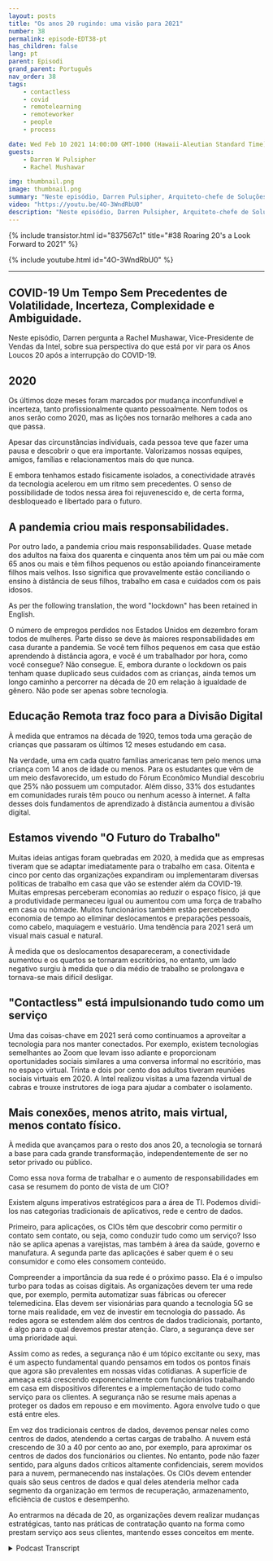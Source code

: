 ```yaml
---
layout: posts
title: "Os anos 20 rugindo: uma visão para 2021"
number: 38
permalink: episode-EDT38-pt
has_children: false
lang: pt
parent: Episodi
grand_parent: Português
nav_order: 38
tags:
    - contactless
    - covid
    - remotelearning
    - remoteworker
    - people
    - process

date: Wed Feb 10 2021 14:00:00 GMT-1000 (Hawaii-Aleutian Standard Time)
guests:
    - Darren W Pulsipher
    - Rachel Mushawar

img: thumbnail.png
image: thumbnail.png
summary: "Neste episódio, Darren Pulsipher, Arquiteto-chefe de Soluções na Intel, pergunta a Rachel Mushawar, VP de Vendas na Intel, sobre sua visão do que está por vir para os "anos dourados" depois da interrupção da COVID-19."
video: "https://youtu.be/4O-3WndRbU0"
description: "Neste episódio, Darren Pulsipher, Arquiteto-chefe de Soluções na Intel, pergunta a Rachel Mushawar, VP de Vendas na Intel, sobre sua visão do que está por vir para os "anos dourados" depois da interrupção da COVID-19."
---
```


<div>
{% include transistor.html id="837567c1" title="#38 Roaring 20's a Look Forward to 2021" %}

{% include youtube.html id="4O-3WndRbU0" %}
</div>

---

## COVID-19 Um Tempo Sem Precedentes de Volatilidade, Incerteza, Complexidade e Ambiguidade.

Neste episódio, Darren pergunta a Rachel Mushawar, Vice-Presidente de Vendas da Intel, sobre sua perspectiva do que está por vir para os Anos Loucos 20 após a interrupção do COVID-19.

## 2020

Os últimos doze meses foram marcados por mudança inconfundível e incerteza, tanto profissionalmente quanto pessoalmente. Nem todos os anos serão como 2020, mas as lições nos tornarão melhores a cada ano que passa.

Apesar das circunstâncias individuais, cada pessoa teve que fazer uma pausa e descobrir o que era importante. Valorizamos nossas equipes, amigos, famílias e relacionamentos mais do que nunca.

E embora tenhamos estado fisicamente isolados, a conectividade através da tecnologia acelerou em um ritmo sem precedentes. O senso de possibilidade de todos nessa área foi rejuvenescido e, de certa forma, desbloqueado e libertado para o futuro.

## A pandemia criou mais responsabilidades.

Por outro lado, a pandemia criou mais responsabilidades. Quase metade dos adultos na faixa dos quarenta e cinquenta anos têm um pai ou mãe com 65 anos ou mais e têm filhos pequenos ou estão apoiando financeiramente filhos mais velhos. Isso significa que provavelmente estão conciliando o ensino à distância de seus filhos, trabalho em casa e cuidados com os pais idosos.

As per the following translation, the word "lockdown" has been retained in English. 

O número de empregos perdidos nos Estados Unidos em dezembro foram todos de mulheres. Parte disso se deve às maiores responsabilidades em casa durante a pandemia. Se você tem filhos pequenos em casa que estão aprendendo à distância agora, e você é um trabalhador por hora, como você consegue? Não consegue. E, embora durante o lockdown os pais tenham quase duplicado seus cuidados com as crianças, ainda temos um longo caminho a percorrer na década de 20 em relação à igualdade de gênero. Não pode ser apenas sobre tecnologia.

## Educação Remota traz foco para a Divisão Digital

À medida que entramos na década de 1920, temos toda uma geração de crianças que passaram os últimos 12 meses estudando em casa.

Na verdade, uma em cada quatro famílias americanas tem pelo menos uma criança com 14 anos de idade ou menos. Para os estudantes que vêm de um meio desfavorecido, um estudo do Fórum Econômico Mundial descobriu que 25% não possuem um computador. Além disso, 33% dos estudantes em comunidades rurais têm pouco ou nenhum acesso à internet. A falta desses dois fundamentos de aprendizado à distância aumentou a divisão digital.

## Estamos vivendo "O Futuro do Trabalho"

Muitas ideias antigas foram quebradas em 2020, à medida que as empresas tiveram que se adaptar imediatamente para o trabalho em casa. Oitenta e cinco por cento das organizações expandiram ou implementaram diversas políticas de trabalho em casa que vão se estender além da COVID-19. Muitas empresas perceberam economias ao reduzir o espaço físico, já que a produtividade permaneceu igual ou aumentou com uma força de trabalho em casa ou nômade. Muitos funcionários também estão percebendo economia de tempo ao eliminar deslocamentos e preparações pessoais, como cabelo, maquiagem e vestuário. Uma tendência para 2021 será um visual mais casual e natural.

À medida que os deslocamentos desapareceram, a conectividade aumentou e os quartos se tornaram escritórios, no entanto, um lado negativo surgiu à medida que o dia médio de trabalho se prolongava e tornava-se mais difícil desligar.

## "Contactless" está impulsionando tudo como um serviço

Uma das coisas-chave em 2021 será como continuamos a aproveitar a tecnologia para nos manter conectados. Por exemplo, existem tecnologias semelhantes ao Zoom que levam isso adiante e proporcionam oportunidades sociais similares a uma conversa informal no escritório, mas no espaço virtual. Trinta e dois por cento dos adultos tiveram reuniões sociais virtuais em 2020. A Intel realizou visitas a uma fazenda virtual de cabras e trouxe instrutores de ioga para ajudar a combater o isolamento.

## Mais conexões, menos atrito, mais virtual, menos contato físico.

À medida que avançamos para o resto dos anos 20, a tecnologia se tornará a base para cada grande transformação, independentemente de ser no setor privado ou público.

Como essa nova forma de trabalhar e o aumento de responsabilidades em casa se resumem do ponto de vista de um CIO?

Existem alguns imperativos estratégicos para a área de TI. Podemos dividi-los nas categorias tradicionais de aplicativos, rede e centro de dados.

Primeiro, para aplicações, os CIOs têm que descobrir como permitir o contato sem contato, ou seja, como conduzir tudo como um serviço? Isso não se aplica apenas a varejistas, mas também à área da saúde, governo e manufatura. A segunda parte das aplicações é saber quem é o seu consumidor e como eles consomem conteúdo.

Compreender a importância da sua rede é o próximo passo. Ela é o impulso turbo para todas as coisas digitais. As organizações devem ter uma rede que, por exemplo, permita automatizar suas fábricas ou oferecer telemedicina. Elas devem ser visionárias para quando a tecnologia 5G se torne mais realidade, em vez de investir em tecnologia do passado. As redes agora se estendem além dos centros de dados tradicionais, portanto, é algo para o qual devemos prestar atenção. Claro, a segurança deve ser uma prioridade aqui.

Assim como as redes, a segurança não é um tópico excitante ou sexy, mas é um aspecto fundamental quando pensamos em todos os pontos finais que agora são prevalentes em nossas vidas cotidianas. A superfície de ameaça está crescendo exponencialmente com funcionários trabalhando em casa em dispositivos diferentes e a implementação de tudo como serviço para os clientes. A segurança não se resume mais apenas a proteger os dados em repouso e em movimento. Agora envolve tudo o que está entre eles.

Em vez dos tradicionais centros de dados, devemos pensar neles como centros de dados, atendendo a certas cargas de trabalho. A nuvem está crescendo de 30 a 40 por cento ao ano, por exemplo, para aproximar os centros de dados dos funcionários ou clientes. No entanto, pode não fazer sentido, para alguns dados críticos altamente confidenciais, serem movidos para a nuvem, permanecendo nas instalações. Os CIOs devem entender quais são seus centros de dados e qual deles atenderia melhor cada segmento da organização em termos de recuperação, armazenamento, eficiência de custos e desempenho.

Ao entrarmos na década de 20, as organizações devem realizar mudanças estratégicas, tanto nas práticas de contratação quanto na forma como prestam serviço aos seus clientes, mantendo esses conceitos em mente.



<details>
<summary> Podcast Transcript </summary>

<p></p>

</details>
